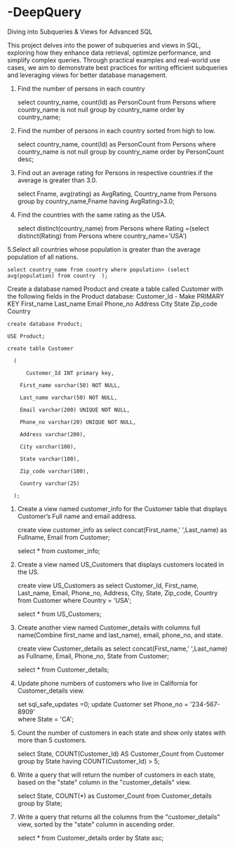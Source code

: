 # -DeepQuery
Diving into Subqueries &amp; Views for Advanced SQL

This project delves into the power of subqueries and views in SQL, exploring how they enhance data retrieval, optimize performance, and simplify complex queries. Through practical examples and real-world use cases, we aim to demonstrate best practices for writing efficient subqueries and leveraging views for better database management. 

1. Find the number of persons in each country
   
      select country_name, count(Id) as PersonCount from Persons where country_name is not null group by country_name order by country_name;
   
2. Find the number of persons in each country sorted from high to low.

      select country_name, count(Id) as PersonCount from Persons where country_name is not null group by country_name order by PersonCount desc;

3. Find out an average rating for Persons in respective countries if the average is greater than 3.0.

      select Fname, avg(rating) as AvgRating, Country_name from Persons group by country_name,Fname having AvgRating>3.0;

4. Find the countries with the same rating as the USA.

   select distinct(country_name)  from Persons where Rating =(select distinct(Rating) from Persons where country_name='USA')
   
5.Select all countries whose population is greater than the average population of all nations.

    select country_name from country where population> (select avg(population) from country  );

Create a database named Product and create a table called Customer with the following fields in the Product database: Customer_Id - Make PRIMARY KEY First_name Last_name Email Phone_no Address City State Zip_code Country 

    create database Product;
    
    USE Product;
    
    create table Customer  
    
      (
      
	      Customer_Id INT primary key,
       
        First_name varchar(50) NOT NULL,
        
        Last_name varchar(50) NOT NULL,
        
        Email varchar(200) UNIQUE NOT NULL,
        
        Phone_no varchar(20) UNIQUE NOT NULL,
        
        Address varchar(200),
        
        City varchar(100),
        
        State varchar(100),
        
        Zip_code varchar(100),
        
        Country varchar(25)
        
      );	

   1. Create a view named customer_info for the Customer table that displays Customer’s Full name and email address.
      
      create view customer_info as select concat(First_name,' ',Last_name) as Fullname, Email from Customer;

      select * from customer_info;

  2. Create a view named US_Customers that displays customers located in the US.

     create view US_Customers as 
     select Customer_Id, First_name, Last_name, Email, Phone_no, Address, City, State, Zip_code, Country
     from Customer where Country = 'USA';

     select * from US_Customers;

  3. Create another view named Customer_details with columns full name(Combine first_name and last_name), email, phone_no, and state.

     create view Customer_details as 
     select concat(First_name,' ',Last_name) as Fullname, Email, Phone_no,  State from Customer;

     select * from Customer_details;

  5. Update phone numbers of customers who live in California for Customer_details view.

     set sql_safe_updates =0;
      update Customer
      set Phone_no = '234-567-8909'  
        where State = 'CA';
6. Count the number of customers in each state and show only states with more than 5 customers.

   select State, COUNT(Customer_Id) AS Customer_Count from Customer group by State having COUNT(Customer_Id) > 5;
   
7. Write a query that will return the number of customers in each state, based on the "state" column in the "customer_details" view.

    select State, COUNT(*) as Customer_Count from Customer_details group by State;

8. Write a query that returns all the columns from the "customer_details" view, sorted by the "state" column in ascending order.

    select * from Customer_details order by State asc;
  
   

     

     
      

       
   
